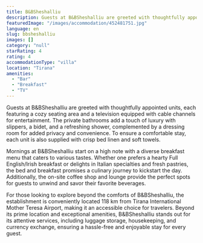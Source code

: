```yaml
---
title: B&BSheshalliu
description: Guests at B&BSheshalliu are greeted with thoughtfully appointed units, each featuring a cozy seating area and a television equipped with cable channels for ente
featuredImage: "/images/accommodation/452481751.jpg"
language: en
slug: bbsheshalliu
images: []
category: "null"
starRating: 4
rating: 4
accommodationType: "villa"
location: "Tirana"
amenities:
  - "Bar"
  - "Breakfast"
  - "TV"
---
```


Guests at B&BSheshalliu are greeted with thoughtfully appointed units, each featuring a cozy seating area and a television equipped with cable channels for entertainment. The private bathrooms add a touch of luxury with slippers, a bidet, and a refreshing shower, complemented by a dressing room for added privacy and convenience. To ensure a comfortable stay, each unit is also supplied with crisp bed linen and soft towels.

Mornings at B&BSheshalliu start on a high note with a diverse breakfast menu that caters to various tastes. Whether one prefers a hearty Full English/Irish breakfast or delights in Italian specialties and fresh pastries, the bed and breakfast promises a culinary journey to kickstart the day. Additionally, the on-site coffee shop and lounge provide the perfect spots for guests to unwind and savor their favorite beverages.

For those looking to explore beyond the comforts of B&BSheshalliu, the establishment is conveniently located 118 km from Tirana International Mother Teresa Airport, making it an accessible choice for travelers. Beyond its prime location and exceptional amenities, B&BSheshalliu stands out for its attentive services, including luggage storage, housekeeping, and currency exchange, ensuring a hassle-free and enjoyable stay for every guest.

